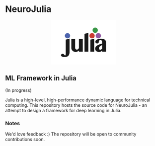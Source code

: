 # NeuroJulia

<a name="logo"/>
<div align="center">
<img src="docs/assets/logo.png" alt="Julia Logo" width="210" height="142"></img>
</a>
</div>

## ML Framework in Julia

(In progress)

Julia is a high-level, high-performance dynamic language for technical
computing. This repository hosts the source code for NeuroJulia - an attempt 
to design a framework for deep learning in Julia.

### Notes

We'd love feedback :) 
The repository will be open to community contributions soon.
